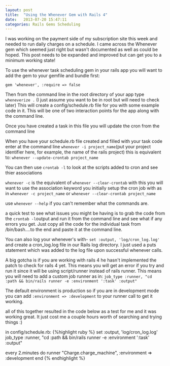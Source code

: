 ```yaml
---
layout: post
title:  "Using the Whenever Gem with Rails 4"
date:   2013-07-20 15:47:11
categories: Rails Gems Scheduling
---
```


I was working on the payment side of my subscription site this week and needed to run daily charges on a schedule. I came across the Whenever gem which seemed just right but wasn't documented as well as could be hoped.  This post needs to be expanded and improved but can get you to a minimum working state!

To use the whenever task scheduling gem in your rails app you will want to add the gem to your gemfile and bundle first:

`gem 'whenever', :require => false`

Then from the command line in the root directory of your app type `wheneverize .` (I just assume you want to be in root but will need to check later) This will create a config/schedule.rb file for you with some example code in it.
This will be one of two interaction points for the app along with the command line.

Once you have created a task in this file you will update the cron from the command line


When you have your schedule.rb file created and filled with your task code enter at the command line
`whenever -i project_name`(put your project identifier here, for example, the name of the rails project)
this is equivalent to: `whenever --update-crontab project_name`

You can then use `crontab -l` to look at the scripts added to cron and see thier associations

`whenever -c` is the equivalent of `whenever --clear-crontab`
with this you will want to use the association keyword you initially setup the cron job with as in
`whenever -c project_name` or `whenever --clear-crontab project_name`

use `whenever --help` if you can't remember what the commands are.

a quick test to see what issues you might be having is to grab the code from the `crontab -l`output and run it from the command line and see what if any errors you get. Just copy all the code for the individual task from /bin/bash....to the end and paste it at the command line.

You can also log your whenever's with-  `set :output, 'log/cron_log.log'` and create a cron_log.log file in our Rails log directory. I just used a puts statement which was added to the log file upon successful whenever calls.

A big gotcha is if you are working with rails 4 he hasn't implemented the patch to check for rails 4 yet.
This means you will get an error if you try and run it since it will be using script/runner instead of rails runner.
This means you will need to add a custom job runner as in:
`job_type :runner, "cd :path && bin/rails runner -e :environment ':task' :output"`

The default environment is production so if you are in development mode you can add `:environment => :development` to your runner call to get it working.

all of this together resulted in the code below as a test for me and it was working great. It just cost me a couple hours worth of searching and trying things :)

in config/schedule.rb:
{%highlight ruby %}
set :output, 'log/cron_log.log'
job_type :runner, "cd :path && bin/rails runner -e :environment ':task' :output"


every 2.minutes do
  runner "Charge.charge_machine", :environment => :development
end
{% endhighlight %}
